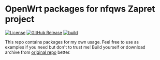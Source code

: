 # OpenWrt packages for nfqws Zapret project

[![License](https://img.shields.io/badge/License-MIT-brightgreen.svg)](LICENSE)
[![GitHub Release](https://img.shields.io/github/v/release/A1EF/nfqws-openwrt)](https://github.com/A1EF/nfqws-openwrt/releases)
[![build](https://github.com/A1EF/nfqws-openwrt/actions/workflows/build.yml/badge.svg)](https://github.com/A1EF/nfqws-openwrt/actions/workflows/build.yml)

This repo contains packages for my own usage. Feel free to use as examples if you need but don't to trust me! Build yourself or download archive from [original repo](https://github.com/bol-van/zapret) better.
